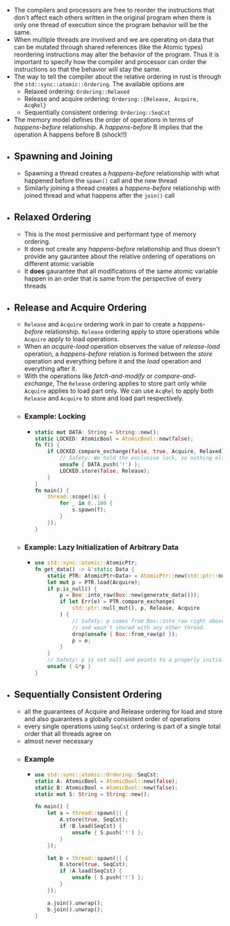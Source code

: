 - The compilers and processors are free to reorder the instructions that don't affect each others written in the original program when there is only one thread of execution since the program behavior will be the same.
- When multiple threads are involved and we are operating on data that can be mutated through shared references (like the Atomic types) reordering instructions may alter the behavior of the program. Thus it is important to specify how the compiler and processor can order the instructions so that the behavior will stay the same.
- The way to tell the compiler about the relative ordering in rust is through the `std::sync::atomic::Ordering`.  The available options are
	- Relaxed ordering: `Ordering::Relaxed`
	- Release and acquire ordering: `Ordering::{Release, Acquire, AcqRel}`
	- Sequentially consistent ordering: `Ordering::SeqCst`
- The memory model defines the order of operations in terms of *happens-before* relationship. A *happens-before* B implies that the operation A happens before B (shock!!)
- ## Spawning and Joining
	- Spawning a thread creates a *happens-before* relationship with what happened before the `spawn()` call and the new thread
	- Similarly joining a thread creates a *happens-before* relationship with joined thread and what happens after the `join()` call
- ## Relaxed Ordering
	- This is the most permissive and performant type of memory ordering.
	- It does not create any *happens-before* relationship and thus doesn't provide any gaurantee about the relative ordering of operations on different atomic variable
	- It **does** gaurantee that all modifications of the same atomic variable happen in an order that is same from the perspective of every threads
- ## Release and Acquire Ordering
	- `Release` and `Acquire` ordering work in pair to create a *happens-before* relationship. `Release` ordering apply to store operations while `Acquire` apply to load operations.
	- When an *acquire-load* operation observes the value of *release-load* operation, a *happens-before* relation is formed between the *store* operation and everything before it and the *load* operation and everything after it.
	- With the operations like *fetch-and-modify* or *compare-and-exchange*, The `Release` ordering applies to store part only while `Acquire` applies to load part only. We can use `AcqRel` to apply both `Release` and `Acquire` to store and load part respectively.
	- ### Example: Locking
		- ```rust
		  static mut DATA: String = String::new();
		  static LOCKED: AtomicBool = AtomicBool::new(false);
		  fn f() {
		      if LOCKED.compare_exchange(false, true, Acquire, Relaxed).is_ok() {
		          // Safety: We hold the exclusive lock, so nothing else is accessing DATA.
		          unsafe { DATA.push('!') };
		          LOCKED.store(false, Release);
		      }
		  }
		  fn main() {
		      thread::scope(|s| {
		          for _ in 0..100 {
		              s.spawn(f);
		          }
		      });
		  }
		  ```
	- ### Example: Lazy Initialization of Arbitrary Data
		- ```rust
		  use std::sync::atomic::AtomicPtr;
		  fn get_data() -> &'static Data {
		      static PTR: AtomicPtr<Data> = AtomicPtr::new(std::ptr::null_mut());
		      let mut p = PTR.load(Acquire);
		      if p.is_null() {
		          p = Box::into_raw(Box::new(generate_data()));
		          if let Err(e) = PTR.compare_exchange(
		              std::ptr::null_mut(), p, Release, Acquire
		          ) {
		              // Safety: p comes from Box::into_raw right above,
		              // and wasn't shared with any other thread.
		              drop(unsafe { Box::from_raw(p) });
		              p = e;
		          }
		      }
		      // Safety: p is not null and points to a properly initialized value.
		      unsafe { &*p }
		  }
		  ```
- ## Sequentially Consistent Ordering
	- all the guarantees of Acquire and Release ordering for load and store and also guarantees a globally consistent order of operations
	- every single operations using `SeqCst` ordering is part of a single total order that all threads agree on
	- almost never necessary
	- ### Example
		- ```rust
		  use std::sync::atomic::Ordering::SeqCst;
		  static A: AtomicBool = AtomicBool::new(false);
		  static B: AtomicBool = AtomicBool::new(false);
		  static mut S: String = String::new();
		  
		  fn main() {
		      let a = thread::spawn(|| {
		          A.store(true, SeqCst);
		          if !B.load(SeqCst) {
		              unsafe { S.push('!') };
		          }
		      });
		  
		      let b = thread::spawn(|| {
		          B.store(true, SeqCst);
		          if !A.load(SeqCst) {
		              unsafe { S.push('!') };
		          }
		      });
		  
		      a.join().unwrap();
		      b.join().unwrap();
		  }
		  ```